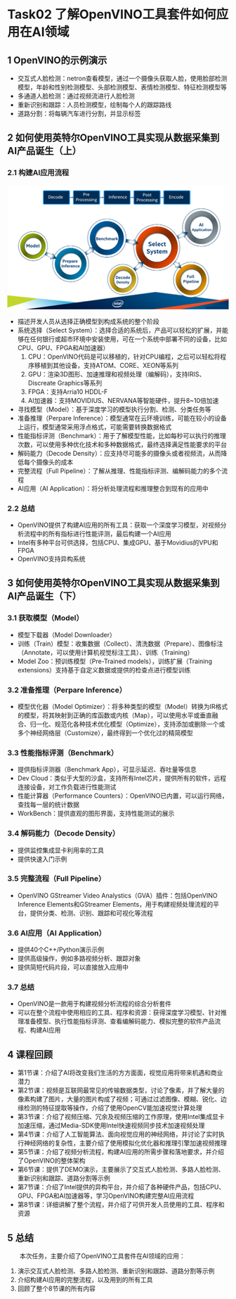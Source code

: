 # Task02 了解OpenVINO工具套件如何应用在AI领域

## 1 OpenVINO的示例演示

- 交互式人脸检测：netron查看模型，通过一个摄像头获取人脸，使用脸部检测模型，年龄和性别检测模型、头部检测模型、表情检测模型、特征检测模型等
- 多通道人脸检测：通过视频流进行人脸检测
- 重新识别和跟踪：人员检测模型，绘制每个人的跟踪路线
- 道路分割：将每辆汽车进行分割，并显示标签

## 2 如何使用英特尔OpenVINO工具实现从数据采集到AI产品诞生（上）

### 2.1 构建AI应用流程

![video-analytics-pipeline.png](./images/task02/video-analytics-pipeline.png)

- 描述开发人员从选择正确模型到构成系统的整个阶段
- 系统选择（Select System）：选择合适的系统后，产品可以轻松的扩展，并能够在任何银行或超市环境中安装使用，可在一个系统中部署不同的设备，比如CPU、GPU、FPGA和AI加速器）
  1. CPU：OpenVINO代码是可以移植的，针对CPU编程，之后可以轻松将程序移植到其他设备，支持ATOM、CORE、XEON等系列
  2. GPU：渲染3D图形、加速推理和视频处理（编解码），支持IRIS、Discreate Graphics等系列
  3. FPGA：支持Arria10 HDDL-F
  4. AI加速器：支持MOVIDIUS、NERVANA等智能硬件，提升8~10倍加速
- 寻找模型（Model）：基于深度学习的模型执行分割、检测、分类任务等
- 准备推理（Perpare Inference）：模型通常在云环境训练，可能在较小的设备上运行，模型通常采用浮点格式，可能需要转换数据格式
- 性能指标评测（Benchmark）：用于了解模型性能，比如每秒可以执行的推理次数，可以使用多种优化技术和多种数据格式，最终选择满足性能要求的平台
- 解码能力（Decode Density）：应支持尽可能多的摄像头或者视频流，从而降低每个摄像头的成本
- 完整流程（Full Pipeline）：了解从推理、性能指标评测、编解码能力的多个流程
- AI应用（AI Application）：将分析处理流程和推理整合到现有的应用中

### 2.2 总结

- OpenVINO提供了构建AI应用的所有工具：获取一个深度学习模型，对视频分析流程中的所有指标进行性能评测，最后构建一个AI应用
- Intel有多种平台可供选择，包括CPU、集成GPU、基于Movidius的VPU和FPGA
- OpenVINO支持异构系统

## 3 如何使用英特尔OpenVINO工具实现从数据采集到AI产品诞生（下）

### 3.1 获取模型（Model）

- 模型下载器（Model Downloader）
- 训练（Train）模型：收集数据（Collect）、清洗数据（Prepare）、图像标注（Annotate，可以使用计算机视觉标注工具）、训练（Training）
- Model Zoo：预训练模型（Pre-Trained models），训练扩展（Training extensions）支持基于自定义数据或提供的检查点进行模型训练

### 3.2 准备推理（Perpare Inference）

- 模型优化器（Model Optimizer）：将多种类型的模型（Model）转换为IR格式的模型，将其映射到正确的库函数或内核（Map），可以使用水平或垂直融合、归一化、规范化各种技术优化模型（Optimize），支持添加或删除一个或多个神经网络层（Customize），最终得到一个优化过的精简模型

### 3.3 性能指标评测（Benchmark）

- 提供指标评测器（Benchmark App），可显示延迟、吞吐量等信息
- Dev Cloud：类似于大型的沙盒，支持所有Intel芯片，提供所有的软件，远程连接设备，对工作负载进行性能测试
- 性能计算器（Performance Counters）：OpenVINO已内置，可以运行网络，查找每一层的统计数据
- WorkBench：提供直观的图形界面，支持性能测试的展示

### 3.4 解码能力（Decode Density）

- 提供监控集成显卡利用率的工具
- 提供快速入门示例

### 3.5 完整流程（Full Pipeline）

- OpenVINO GStreamer Video Analystics（GVA）插件：包括OpenVINO Inference Elements和GStreamer Elements，用于构建视频处理流程的平台，提供分类、检测、识别、跟踪和可视化等流程

### 3.6 AI应用（AI Application）

- 提供40个C++/Python演示示例
- 提供高级操作，例如多路视频分析、跟踪对象
- 提供简短代码片段，可以直接放入应用中


### 3.7 总结

- OpenVINO是一款用于构建视频分析流程的综合分析套件
- 可以在整个流程中使用相应的工具、程序和资源：获得深度学习模型、针对推理准备模型、执行性能指标评测、查看编解码能力、模拟完整的软件产品流程、构建AI应用

## 4 课程回顾

- 第1节课：介绍了AI将改变我们生活的方方面面，视觉应用将带来机遇和商业潜力
- 第2节课：视频是互联网最常见的传输数据类型，讨论了像素，并了解大量的像素构建了图片，大量的图片构成了视频；可通过过滤图像、模糊、锐化、边缘检测的特征提取等操作，介绍了使用OpenCV能加速视觉计算处理
- 第3节课：介绍了视频压缩、冗余及视频压缩的工作原理，使用Intel集成显卡加速压缩，通过Media-SDK使用Intel快速视频同步技术加速视频处理
- 第4节课：介绍了人工智能算法、面向视觉应用的神经网络，并讨论了实时执行神经网络的复杂性，主要介绍了使用模拟化优化器和推理引擎加速视频推理
- 第5节课：介绍了视频分析流程，构建AI应用的所需步骤和落地要求，并介绍了OpenVINO的整体架构
- 第6节课：提供了DEMO演示，主要展示了交互式人脸检测、多路人脸检测、重新识别和跟踪、道路分割等示例
- 第7节课：介绍了Intel提供的异构平台，并介绍了各种硬件产品，包括CPU、GPU、FPGA和AI加速器等，学习OpenVINO构建完整AI应用流程
- 第8节课：详细讲解了整个流程，并介绍了可供开发人员使用的工具、程序和资源

## 5 总结

&emsp;&emsp;本次任务，主要介绍了OpenVINO工具套件在AI领域的应用：
1. 演示交互式人脸检测、多路人脸检测、重新识别和跟踪、道路分割等示例
2. 介绍构建AI应用的完整流程，以及用到的所有工具
3. 回顾了整个8节课的所有内容
